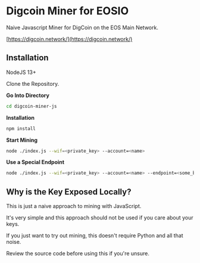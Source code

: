 # Digcoin Miner for EOSIO

Naive Javascript Miner for DigCoin on the EOS Main Network.

[https://digcoin.network/](https://digcoin.network/)

## Installation

NodeJS 13+

Clone the Repository.

**Go Into Directory**

```sh
cd digcoin-miner-js
```

**Installation**

```sh
npm install
```

**Start Mining**

```sh
node ./index.js --wif=<private_key> --account=<name>
```

**Use a Special Endpoint**

```sh
node ./index.js --wif=<private_key> --account=<name> --endpoint=<some_bp_endpoint>
```

## Why is the Key Exposed Locally?

This is just a naive approach to mining with JavaScript.

It's very simple and this approach should not be used if you care about your keys.

If you just want to try out mining, this doesn't require Python and all that noise.

Review the source code before using this if you're unsure.
